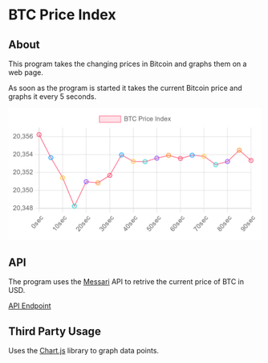﻿# BTC Price Index
 
## About
This program takes the changing prices in Bitcoin and graphs them on a web page.

As soon as the program is started it takes the current Bitcoin price and graphs it every 5 seconds. 

<img src = "img/price_index.PNG">

## API
The program uses the [Messari](https://messari.io/) API to retrive the current price of BTC in USD.

[API Endpoint](https://data.messari.io/api/v1/assets/btc/metrics)

## Third Party Usage
Uses the [Chart.js](https://www.chartjs.org/) library to graph data points.
